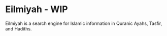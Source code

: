 # Eilmiyah - WIP
Eilmiyah is a search engine for Islamic information in Quranic Ayahs, Tasfir, and Hadiths.
